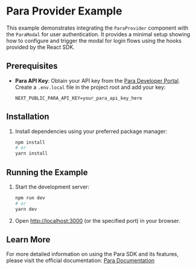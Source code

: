 # Para Provider Example

This example demonstrates integrating the `ParaProvider` component with the `ParaModal` for user authentication. It
provides a minimal setup showing how to configure and trigger the modal for login flows using the hooks provided by the
React SDK.

## Prerequisites

- **Para API Key**: Obtain your API key from the [Para Developer Portal](https://developer.getpara.com/). Create a
  `.env.local` file in the project root and add your key:
  ```env
  NEXT_PUBLIC_PARA_API_KEY=your_para_api_key_here
  ```

## Installation

1.  Install dependencies using your preferred package manager:
    ```bash
    npm install
    # or
    yarn install
    ```

## Running the Example

1.  Start the development server:
    ```bash
    npm run dev
    # or
    yarn dev
    ```
2.  Open [http://localhost:3000](https://www.google.com/search?q=http://localhost:3000) (or the specified port) in your
    browser.

## Learn More

For more detailed information on using the Para SDK and its features, please visit the official documentation:
[Para Documentation](https://docs.getpara.com/)
